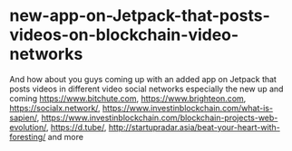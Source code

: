 # new-app-on-Jetpack-that-posts-videos-on-blockchain-video-networks
And how about you guys coming up with an added app on Jetpack that posts  videos in different video social networks especially the new up and  coming https://www.bitchute.com,  https://www.brighteon.com,  https://socialx.network/,  https://www.investinblockchain.com/what-is-sapien/,  https://www.investinblockchain.com/blockchain-projects-web-evolution/,  https://d.tube/, http://startupradar.asia/beat-your-heart-with-foresting/ and more 
